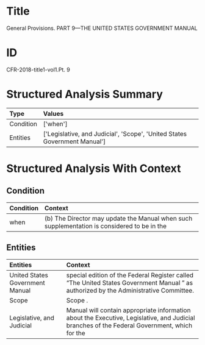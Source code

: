 # Title

 General Provisions. PART 9—THE UNITED STATES GOVERNMENT MANUAL


# ID

 CFR-2018-title1-vol1.Pt. 9


# Structured Analysis Summary

| Type      | Values                                                                    |
|:----------|:--------------------------------------------------------------------------|
| Condition | ['when']                                                                  |
| Entities  | ['Legislative, and Judicial', 'Scope', 'United States Government Manual'] |


# Structured Analysis With Context

 


## Condition

| Condition   | Context                                                                                      |
|:------------|:---------------------------------------------------------------------------------------------|
| when        | (b) The Director may update the Manual  when such supplementation is considered to be in the |


## Entities

| Entities                        | Context                                                                                                                                          |
|:--------------------------------|:-------------------------------------------------------------------------------------------------------------------------------------------------|
| United States Government Manual | special edition of the Federal Register called &#8220;The United States Government Manual &#8221; as authorized by the Administrative Committee. |
| Scope                           | Scope .                                                                                                                                          |
| Legislative, and Judicial       | Manual will contain appropriate information about the Executive, Legislative, and Judicial branches of the Federal Government, which for the     |


